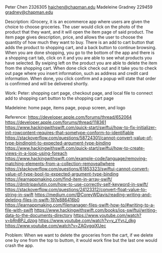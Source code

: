 Peter Chen
2326305
haichen@chapman.edu
Madeleine Gradney
229459
gradney@chapman.edu


Description:
iGrocery, it is an ecommerce app where users are given the choice to choose groceries. The user would click on the photo of the product that they want, and it will open the item page of said product. The item page gives description, price, and allows the user to choose the quantity of how much they want to buy. There is an add to cart button that adds the product to shopping cart, and a back button to continue browsing. When you are done shopping, you go to the bottom of the app and there is a shopping cart tab, click on it and you are able to see what products you have selected. By swiping left on the product you are able to delete the item from the shopping cart. When done click check out and it take you to check out page where you insert information, such as address and credit card information. When done, you click confirm and a popup will state that order is confirmed and will be delivered shortly.

Work:
Peter: shopping cart page, checkout page, and local file to connect add to shopping cart button to the shopping cart page

Madeleine: home page, items page, popup screen, and logo

Reference:
https://developer.apple.com/forums/thread/652064
https://developer.apple.com/forums/thread/118361
https://www.hackingwithswift.com/quick-start/swiftui/how-to-fix-initializer-init-rowcontent-requires-that-sometype-conform-to-identifiable
https://stackoverflow.com/questions/58724301/cannot-convert-value-of-type-bindingint-to-expected-argument-type-binding
https://www.hackingwithswift.com/quick-start/swiftui/how-to-create-views-in-a-loop-using-foreach
https://www.hackingwithswift.com/example-code/language/removing-matching-elements-from-a-collection-removeallwhere
https://stackoverflow.com/questions/61853323/swiftui-cannot-convert-value-of-type-bool-to-expected-argument-type-binding
https://learnappmaking.com/find-item-in-array-swift/
https://dmitripavlutin.com/how-to-use-correctly-self-keyword-in-swift/
https://stackoverflow.com/questions/24123312/convert-float-value-to-string-in-swift
https://medium.com/@CoreyWDavis/reading-writing-and-deleting-files-in-swift-197e886416b0
https://learnappmaking.com/filemanager-files-swift-how-to/#writing-to-a-file-with-swift
https://www.hackingwithswift.com/books/ios-swiftui/writing-data-to-the-documents-directory
https://www.youtube.com/watch?v=bRnBPJ_dzpg
https://www.youtube.com/watch?v=y_zYvrJ_dkg
https://www.youtube.com/watch?v=ZAGvgqiXUec

Problem:
When we want to delete the groceries from the cart, if we delete one by one from the top to buttom, it would work fine but the last one would crash the app. 
